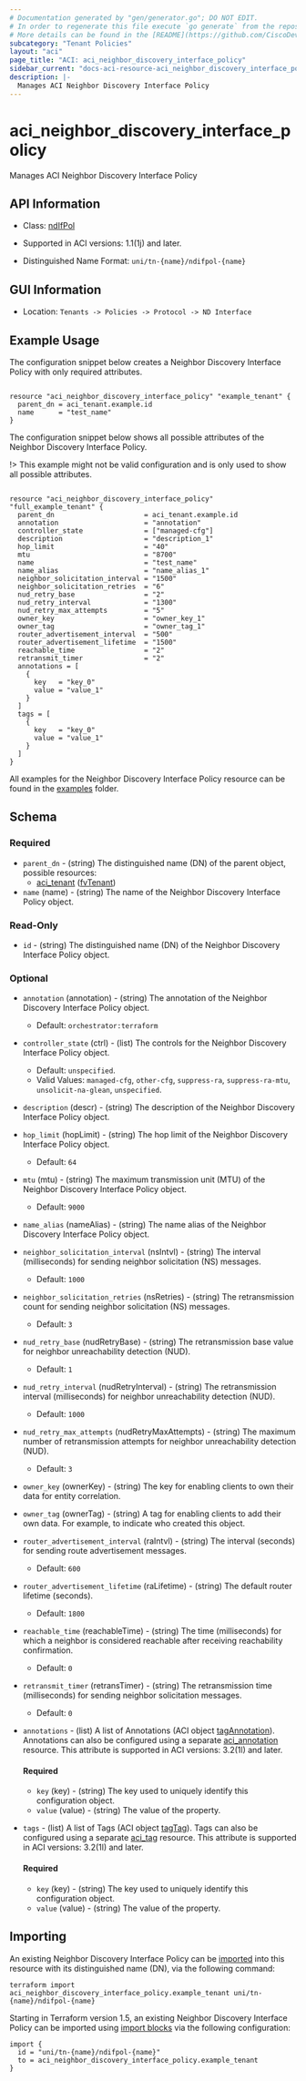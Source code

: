 ```yaml
---
# Documentation generated by "gen/generator.go"; DO NOT EDIT.
# In order to regenerate this file execute `go generate` from the repository root.
# More details can be found in the [README](https://github.com/CiscoDevNet/terraform-provider-aci/blob/master/README.md).
subcategory: "Tenant Policies"
layout: "aci"
page_title: "ACI: aci_neighbor_discovery_interface_policy"
sidebar_current: "docs-aci-resource-aci_neighbor_discovery_interface_policy"
description: |-
  Manages ACI Neighbor Discovery Interface Policy
---
```


# aci_neighbor_discovery_interface_policy #

Manages ACI Neighbor Discovery Interface Policy



## API Information ##

* Class: [ndIfPol](https://pubhub.devnetcloud.com/media/model-doc-latest/docs/app/index.html#/objects/ndIfPol/overview)

* Supported in ACI versions: 1.1(1j) and later.

* Distinguished Name Format: `uni/tn-{name}/ndifpol-{name}`

## GUI Information ##

* Location: `Tenants -> Policies -> Protocol -> ND Interface`

## Example Usage ##

The configuration snippet below creates a Neighbor Discovery Interface Policy with only required attributes.

```hcl

resource "aci_neighbor_discovery_interface_policy" "example_tenant" {
  parent_dn = aci_tenant.example.id
  name      = "test_name"
}

```
The configuration snippet below shows all possible attributes of the Neighbor Discovery Interface Policy.

!> This example might not be valid configuration and is only used to show all possible attributes.

```hcl

resource "aci_neighbor_discovery_interface_policy" "full_example_tenant" {
  parent_dn                      = aci_tenant.example.id
  annotation                     = "annotation"
  controller_state               = ["managed-cfg"]
  description                    = "description_1"
  hop_limit                      = "40"
  mtu                            = "8700"
  name                           = "test_name"
  name_alias                     = "name_alias_1"
  neighbor_solicitation_interval = "1500"
  neighbor_solicitation_retries  = "6"
  nud_retry_base                 = "2"
  nud_retry_interval             = "1300"
  nud_retry_max_attempts         = "5"
  owner_key                      = "owner_key_1"
  owner_tag                      = "owner_tag_1"
  router_advertisement_interval  = "500"
  router_advertisement_lifetime  = "1500"
  reachable_time                 = "2"
  retransmit_timer               = "2"
  annotations = [
    {
      key   = "key_0"
      value = "value_1"
    }
  ]
  tags = [
    {
      key   = "key_0"
      value = "value_1"
    }
  ]
}

```

All examples for the Neighbor Discovery Interface Policy resource can be found in the [examples](https://github.com/CiscoDevNet/terraform-provider-aci/tree/master/examples/resources/aci_neighbor_discovery_interface_policy) folder.

## Schema ##

### Required ###

* `parent_dn` - (string) The distinguished name (DN) of the parent object, possible resources:
  - [aci_tenant](https://registry.terraform.io/providers/CiscoDevNet/aci/latest/docs/resources/tenant) ([fvTenant](https://pubhub.devnetcloud.com/media/model-doc-latest/docs/app/index.html#/objects/fvTenant/overview))
* `name` (name) - (string) The name of the Neighbor Discovery Interface Policy object.

### Read-Only ###

* `id` - (string) The distinguished name (DN) of the Neighbor Discovery Interface Policy object.

### Optional ###

* `annotation` (annotation) - (string) The annotation of the Neighbor Discovery Interface Policy object.
  - Default: `orchestrator:terraform`
* `controller_state` (ctrl) - (list) The controls for the Neighbor Discovery Interface Policy object.
  - Default: `unspecified`.
  - Valid Values: `managed-cfg`, `other-cfg`, `suppress-ra`, `suppress-ra-mtu`, `unsolicit-na-glean`, `unspecified`.
* `description` (descr) - (string) The description of the Neighbor Discovery Interface Policy object.
* `hop_limit` (hopLimit) - (string) The hop limit of the Neighbor Discovery Interface Policy object.
  - Default: `64`
* `mtu` (mtu) - (string) The maximum transmission unit (MTU) of the Neighbor Discovery Interface Policy object.
  - Default: `9000`
* `name_alias` (nameAlias) - (string) The name alias of the Neighbor Discovery Interface Policy object.
* `neighbor_solicitation_interval` (nsIntvl) - (string) The interval (milliseconds) for sending neighbor solicitation (NS) messages.
  - Default: `1000`
* `neighbor_solicitation_retries` (nsRetries) - (string) The retransmission count for sending neighbor solicitation (NS) messages.
  - Default: `3`
* `nud_retry_base` (nudRetryBase) - (string) The retransmission base value for neighbor unreachability detection (NUD).
  - Default: `1`
* `nud_retry_interval` (nudRetryInterval) - (string) The retransmission interval (milliseconds) for neighbor unreachability detection (NUD).
  - Default: `1000`
* `nud_retry_max_attempts` (nudRetryMaxAttempts) - (string) The maximum number of retransmission attempts for neighbor unreachability detection (NUD).
  - Default: `3`
* `owner_key` (ownerKey) - (string) The key for enabling clients to own their data for entity correlation.
* `owner_tag` (ownerTag) - (string) A tag for enabling clients to add their own data. For example, to indicate who created this object.
* `router_advertisement_interval` (raIntvl) - (string) The interval (seconds) for sending route advertisement messages.
  - Default: `600`
* `router_advertisement_lifetime` (raLifetime) - (string) The default router lifetime (seconds).
  - Default: `1800`
* `reachable_time` (reachableTime) - (string) The time (milliseconds) for which a neighbor is considered reachable after receiving reachability confirmation.
  - Default: `0`
* `retransmit_timer` (retransTimer) - (string) The retransmission time (milliseconds) for sending neighbor solicitation messages.
  - Default: `0`
* `annotations` - (list) A list of Annotations (ACI object [tagAnnotation](https://pubhub.devnetcloud.com/media/model-doc-latest/docs/app/index.html#/objects/tagAnnotation/overview)). Annotations can also be configured using a separate [aci_annotation](https://registry.terraform.io/providers/CiscoDevNet/aci/latest/docs/resources/annotation) resource. This attribute is supported in ACI versions: 3.2(1l) and later.
  #### Required ####
  
    * `key` (key) - (string) The key used to uniquely identify this configuration object.
    * `value` (value) - (string) The value of the property.
* `tags` - (list) A list of Tags (ACI object [tagTag](https://pubhub.devnetcloud.com/media/model-doc-latest/docs/app/index.html#/objects/tagTag/overview)). Tags can also be configured using a separate [aci_tag](https://registry.terraform.io/providers/CiscoDevNet/aci/latest/docs/resources/tag) resource. This attribute is supported in ACI versions: 3.2(1l) and later.
  #### Required ####
  
    * `key` (key) - (string) The key used to uniquely identify this configuration object.
    * `value` (value) - (string) The value of the property.

## Importing

An existing Neighbor Discovery Interface Policy can be [imported](https://www.terraform.io/docs/import/index.html) into this resource with its distinguished name (DN), via the following command:

```
terraform import aci_neighbor_discovery_interface_policy.example_tenant uni/tn-{name}/ndifpol-{name}
```

Starting in Terraform version 1.5, an existing Neighbor Discovery Interface Policy can be imported
using [import blocks](https://developer.hashicorp.com/terraform/language/import) via the following configuration:

```
import {
  id = "uni/tn-{name}/ndifpol-{name}"
  to = aci_neighbor_discovery_interface_policy.example_tenant
}
```
